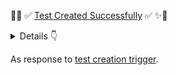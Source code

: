 🎊✨ ✅️ [Test Created Successfully]($$TESTIO_TEST_URL$$) ✅️ ✨🎊

<details>
<summary>Details 👇</summary>
The following payload has been sent to trigger the test on TestIO:

```json
  $$SENT_PAYLOAD$$
```

</details>

As response to [test creation trigger]($$CREATE_COMMENT_URL$$).